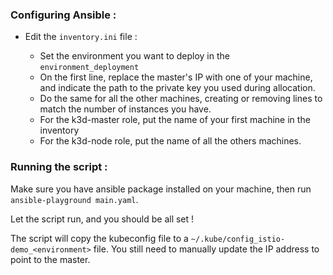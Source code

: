 ### Configuring Ansible :

- Edit the `inventory.ini` file :

  - Set the environment you want to deploy in the `environment_deployment`
  - On the first line, replace the master's IP with one of your machine, and indicate the path to the private key you used during allocation.
  - Do the same for all the other machines, creating or removing lines to match the number of instances you have.
  - For the k3d-master role, put the name of your first machine in the inventory
  - For the k3d-node role, put the name of all the others machines.

### Running the script :

Make sure you have ansible package installed on your machine, then run `ansible-playground main.yaml`.

Let the script run, and you should be all set !

The script will copy the kubeconfig file to a `~/.kube/config_istio-demo_<environment>` file. You still need to manually update the IP address to point to the master.

